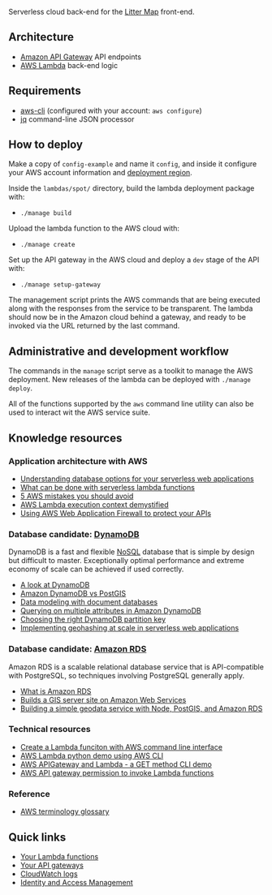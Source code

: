 Serverless cloud back-end for the [Litter Map](https://github.com/earthstewards/littermap) front-end.

## Architecture

- [Amazon API Gateway](https://aws.amazon.com/api-gateway/) API endpoints
- [AWS Lambda](https://aws.amazon.com/lambda/) back-end logic

## Requirements

- [aws-cli](https://aws.amazon.com/cli/) (configured with your account: `aws configure`)
- [jq](https://stedolan.github.io/jq/) command-line JSON processor

## How to deploy

Make a copy of `config-example` and name it `config`, and inside it configure your AWS account information and [deployment region](https://aws.amazon.com/about-aws/global-infrastructure/regions_az/).

Inside the `lambdas/spot/` directory, build the lambda deployment package with:

- `./manage build`

Upload the lambda function to the AWS cloud with:

- `./manage create`

Set up the API gateway in the AWS cloud and deploy a `dev` stage of the API with:

- `./manage setup-gateway`

The management script prints the AWS commands that are being executed along with the responses from the service to be transparent. The lambda should now be in the Amazon cloud behind a gateway, and ready to be invoked via the URL returned by the last command.

## Administrative and development workflow

The commands in the `manage` script serve as a toolkit to manage the AWS deployment. New releases of the lambda can be deployed with `./manage deploy`.

All of the functions supported by the `aws` command line utility can also be used to interact wit the AWS service suite.

## Knowledge resources

### Application architecture with AWS

- [Understanding database options for your serverless web applications](https://awsfeed.com/whats-new/compute/understanding-database-options-for-your-serverless-web-applications)
- [What can be done with serverless lambda functions](https://docs.aws.amazon.com/lambda/latest/dg/gettingstarted-features.html)
- [5 AWS mistakes you should avoid](https://cloudonaut.io/5-aws-mistakes-you-should-avoid/)
- [AWS Lambda execution context demystified](https://blog.ippon.tech/lambda-execution-context-demystified/)
- [Using AWS Web Application Firewall to protect your APIs](https://docs.aws.amazon.com/apigateway/latest/developerguide/apigateway-control-access-aws-waf.html)

### Database candidate: [DynamoDB](https://aws.amazon.com/dynamodb/)

DynamoDB is a fast and flexible [NoSQL](https://www.mongodb.com/nosql-explained) database that is simple by design but difficult to master. Exceptionally optimal performance and extreme economy of scale can be achieved if used correctly.

- [A look at DynamoDB](https://cloudonaut.io/a-look-at-dynamodb/)
- [Amazon DynamoDB vs PostGIS](https://stackshare.io/stackups/amazon-dynamodb-vs-postgis)
- [Data modeling with document databases](https://db-engines.com/en/blog_post/51)
- [Querying on multiple attributes in Amazon DynamoDB](https://aws.amazon.com/blogs/database/querying-on-multiple-attributes-in-amazon-dynamodb/)
- [Choosing the right DynamoDB partition key](https://aws.amazon.com/blogs/database/choosing-the-right-dynamodb-partition-key/)
- [Implementing geohashing at scale in serverless web applications](https://aws.amazon.com/blogs/compute/implementing-geohashing-at-scale-in-serverless-web-applications/)

### Database candidate: [Amazon RDS](https://aws.amazon.com/rds/)

Amazon RDS is a scalable relational database service that is API-compatible with PostgreSQL, so techniques involving PostgreSQL generally apply.

- [What is Amazon RDS](https://docs.aws.amazon.com/AmazonRDS/latest/UserGuide/Welcome.html)
- [Builds a GIS server site on Amazon Web Services](https://enterprise.arcgis.com/en/server/10.4/cloud/amazon/build-arcgis-server-site-on-aws.htm)
- [Building a simple geodata service with Node, PostGIS, and Amazon RDS](https://blog.geomusings.com/2013/12/11/building-a-simple-geodata-service-with-node-and-amazon-rds/)

### Technical resources

- [Create a Lambda funciton with AWS command line interface](https://medium.com/swlh/create-a-lambda-function-with-aws-command-line-interface-55e5f2af92e1)
- [AWS Lambda python demo using AWS CLI](https://medium.com/@schogini/aws-lambda-python-demo-using-aws-cli-5b088270784e)
- [AWS APIGateway and Lambda - a GET method CLI demo](https://medium.com/@schogini/aws-apigateway-and-lambda-a-get-mehod-cli-demo-8a05e82df275)
- [AWS API gateway permission to invoke Lambda functions](https://medium.com/@jun711.g/aws-api-gateway-invoke-lambda-function-permission-6c6834f14b61)

### Reference

- [AWS terminology glossary](https://docs.aws.amazon.com/general/latest/gr/glos-chap.html)

## Quick links

- [Your Lambda functions](https://console.aws.amazon.com/lambda/home#/functions)
- [Your API gateways](https://console.aws.amazon.com/apigateway/main/apis)
- [CloudWatch logs](https://console.aws.amazon.com/cloudwatch/home#logsV2:log-groups)
- [Identity and Access Management](https://console.aws.amazon.com/iam/)
